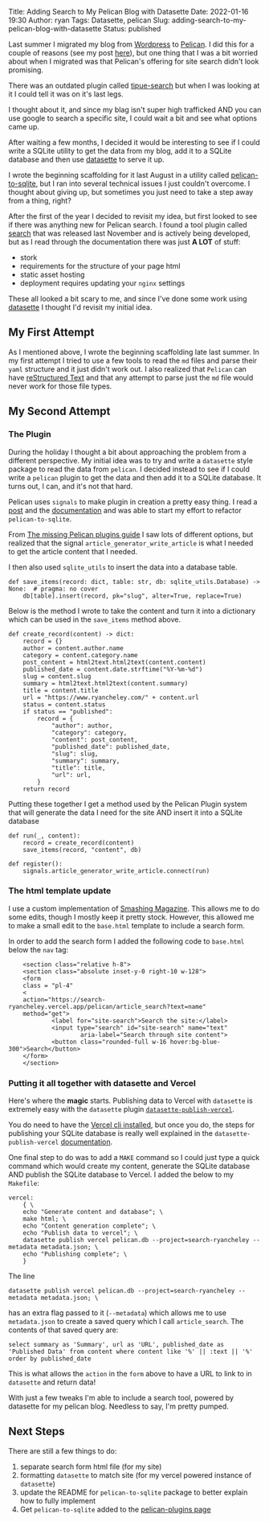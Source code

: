 Title: Adding Search to My Pelican Blog with Datasette
Date: 2022-01-16 19:30
Author: ryan
Tags: Datasette, pelican
Slug: adding-search-to-my-pelican-blog-with-datasette
Status: published

Last summer I migrated my blog from [Wordpress](https://wordpress.com) to [Pelican](https://getpelican.com). I did this for a couple of reasons (see my post [here](https://www.ryancheley.com/2021/07/02/migrating-to-pelican-from-wordpress/)), but one thing that I was a bit worried about when I migrated was that Pelican's offering for site search didn't look promising.

There was an outdated plugin called [tipue-search](https://github.com/pelican-plugins/tipue-search) but when I was looking at it I could tell it was on it's last legs.

I thought about it, and since my blag isn't super high trafficked AND you can use google to search a specific site, I could wait a bit and see what options came up.

After waiting a few months, I decided it would be interesting to see if I could write a SQLite utility to get the data from my blog, add it to a SQLite database and then use [datasette](https://datasette.io) to serve it up.

I wrote the beginning scaffolding for it last August in a utility called [pelican-to-sqlite](https://pypi.org/project/pelican-to-sqlite/0.1/), but I ran into several technical issues I just couldn't overcome. I thought about giving up, but sometimes you just need to take a step away from a thing, right?

After the first of the year I decided to revisit my idea, but first looked to see if there was anything new for Pelican search. I found a tool plugin called [search](https://github.com/pelican-plugins/search) that was released last November and is actively being developed, but as I read through the documentation there was just **A LOT** of stuff:

- stork
- requirements for the structure of your page html
- static asset hosting
- deployment requires updating your `nginx` settings

These all looked a bit scary to me, and since I've done some work using [datasette](https://datasette.io) I thought I'd revisit my initial idea.

## My First Attempt

As I mentioned above, I wrote the beginning scaffolding late last summer. In my first attempt I tried to use a few tools to read the `md` files and parse their `yaml` structure and it just didn't work out. I also realized that `Pelican` can have [reStructured Text](https://www.sphinx-doc.org/en/master/usage/restructuredtext/basics.html) and that any attempt to parse just the `md` file would never work for those file types.


## My Second Attempt

### The Plugin

During the holiday I thought a bit about approaching the problem from a different perspective. My initial idea was to try and write a `datasette` style package to read the data from `pelican`. I decided instead to see if I could write a `pelican` plugin to get the data and then add it to a SQLite database. It turns out, I can, and it's not that hard.

Pelican uses `signals` to make plugin in creation a pretty easy thing. I read a [post](https://blog.geographer.fr/pelican-plugins) and the [documentation](https://docs.getpelican.com/en/latest/plugins.html) and was able to start my effort to refactor `pelican-to-sqlite`.

From [The missing Pelican plugins guide](https://blog.geographer.fr/pelican-plugins) I saw lots of different options, but realized that the signal `article_generator_write_article` is what I needed to get the article content that I needed.

I then also used `sqlite_utils` to insert the data into a database table.

```
def save_items(record: dict, table: str, db: sqlite_utils.Database) -> None:  # pragma: no cover
    db[table].insert(record, pk="slug", alter=True, replace=True)
```

Below is the method I wrote to take the content and turn it into a dictionary which can be used in the `save_items` method above.

```
def create_record(content) -> dict:
    record = {}
    author = content.author.name
    category = content.category.name
    post_content = html2text.html2text(content.content)
    published_date = content.date.strftime("%Y-%m-%d")
    slug = content.slug
    summary = html2text.html2text(content.summary)
    title = content.title
    url = "https://www.ryancheley.com/" + content.url
    status = content.status
    if status == "published":
        record = {
            "author": author,
            "category": category,
            "content": post_content,
            "published_date": published_date,
            "slug": slug,
            "summary": summary,
            "title": title,
            "url": url,
        }
    return record
```

Putting these together I get a method used by the Pelican Plugin system that will generate the data I need for the site AND insert it into a SQLite database

```
def run(_, content):
    record = create_record(content)
    save_items(record, "content", db)

def register():
    signals.article_generator_write_article.connect(run)
```

### The html template update

I use a custom implementation of [Smashing Magazine](https://www.smashingmagazine.com/2009/08/designing-a-html-5-layout-from-scratch/). This allows me to do some edits, though I mostly keep it pretty stock. However, this allowed me to make a small edit to the `base.html` template to include a search form.

In order to add the search form I added the following code to `base.html` below the `nav` tag:

```
    <section class="relative h-8">
    <section class="absolute inset-y-0 right-10 w-128">
    <form
    class = "pl-4"
    <
    action="https://search-ryancheley.vercel.app/pelican/article_search?text=name"
    method="get">
            <label for="site-search">Search the site:</label>
            <input type="search" id="site-search" name="text"
                    aria-label="Search through site content">
            <button class="rounded-full w-16 hover:bg-blue-300">Search</button>
    </form>
    </section>
```

### Putting it all together with datasette and Vercel

Here's where the **magic** starts. Publishing data to Vercel with `datasette` is extremely easy with the `datasette` plugin [`datasette-publish-vercel`](https://pypi.org/project/datasette-publish-vercel/).

You do need to have the [Vercel cli installed](https://vercel.com/cli), but once you do, the steps for publishing your SQLite database is really well explained in the `datasette-publish-vercel` [documentation](https://github.com/simonw/datasette-publish-vercel/blob/main/README.md).

One final step to do was to add a `MAKE` command so I could just type a quick command which would create my content, generate the SQLite database AND publish the SQLite database to Vercel. I added the below to my `Makefile`:

```
vercel:
	{ \
	echo "Generate content and database"; \
	make html; \
	echo "Content generation complete"; \
	echo "Publish data to vercel"; \
	datasette publish vercel pelican.db --project=search-ryancheley --metadata metadata.json; \
	echo "Publishing complete"; \
	}
```

The line

```
datasette publish vercel pelican.db --project=search-ryancheley --metadata metadata.json; \
```

has an extra flag passed to it (`--metadata`) which allows me to use `metadata.json` to create a saved query which I call `article_search`. The contents of that saved query are:

```
select summary as 'Summary', url as 'URL', published_date as 'Published Data' from content where content like '%' || :text || '%' order by published_date
```

This is what allows the `action` in the `form` above to have a URL to link to in `datasette` and return data!

With just a few tweaks I'm able to include a search tool, powered by datasette for my pelican blog. Needless to say, I'm pretty pumped.

## Next Steps

There are still a few things to do:

1. separate search form html file (for my site)
2. formatting `datasette` to match site (for my vercel powered instance of `datasette`)
3. update the README for `pelican-to-sqlite` package to better explain how to fully implement
4. Get `pelican-to-sqlite` added to the [pelican-plugins page](https://github.com/pelican-plugins/)
